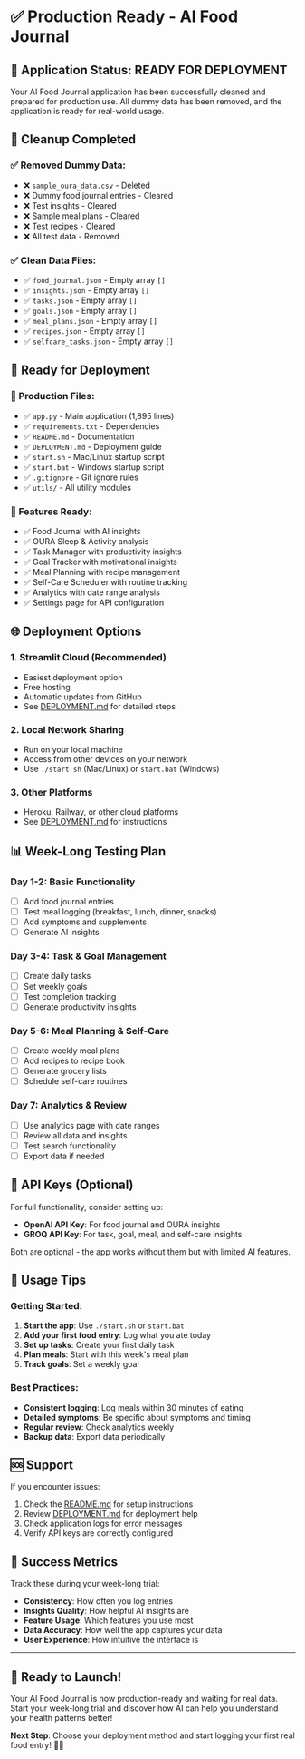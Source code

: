 # ✅ Production Ready - AI Food Journal

## 🎉 Application Status: READY FOR DEPLOYMENT

Your AI Food Journal application has been successfully cleaned and prepared for production use. All dummy data has been removed, and the application is ready for real-world usage.

## 🧹 Cleanup Completed

### ✅ Removed Dummy Data:
- ❌ `sample_oura_data.csv` - Deleted
- ❌ Dummy food journal entries - Cleared
- ❌ Test insights - Cleared  
- ❌ Sample meal plans - Cleared
- ❌ Test recipes - Cleared
- ❌ All test data - Removed

### ✅ Clean Data Files:
- ✅ `food_journal.json` - Empty array `[]`
- ✅ `insights.json` - Empty array `[]`
- ✅ `tasks.json` - Empty array `[]`
- ✅ `goals.json` - Empty array `[]`
- ✅ `meal_plans.json` - Empty array `[]`
- ✅ `recipes.json` - Empty array `[]`
- ✅ `selfcare_tasks.json` - Empty array `[]`

## 🚀 Ready for Deployment

### 📁 Production Files:
- ✅ `app.py` - Main application (1,895 lines)
- ✅ `requirements.txt` - Dependencies
- ✅ `README.md` - Documentation
- ✅ `DEPLOYMENT.md` - Deployment guide
- ✅ `start.sh` - Mac/Linux startup script
- ✅ `start.bat` - Windows startup script
- ✅ `.gitignore` - Git ignore rules
- ✅ `utils/` - All utility modules

### 🔧 Features Ready:
- ✅ Food Journal with AI insights
- ✅ OURA Sleep & Activity analysis
- ✅ Task Manager with productivity insights
- ✅ Goal Tracker with motivational insights
- ✅ Meal Planning with recipe management
- ✅ Self-Care Scheduler with routine tracking
- ✅ Analytics with date range analysis
- ✅ Settings page for API configuration

## 🌐 Deployment Options

### 1. **Streamlit Cloud (Recommended)**
- Easiest deployment option
- Free hosting
- Automatic updates from GitHub
- See [DEPLOYMENT.md](DEPLOYMENT.md) for detailed steps

### 2. **Local Network Sharing**
- Run on your local machine
- Access from other devices on your network
- Use `./start.sh` (Mac/Linux) or `start.bat` (Windows)

### 3. **Other Platforms**
- Heroku, Railway, or other cloud platforms
- See [DEPLOYMENT.md](DEPLOYMENT.md) for instructions

## 📊 Week-Long Testing Plan

### Day 1-2: Basic Functionality
- [ ] Add food journal entries
- [ ] Test meal logging (breakfast, lunch, dinner, snacks)
- [ ] Add symptoms and supplements
- [ ] Generate AI insights

### Day 3-4: Task & Goal Management
- [ ] Create daily tasks
- [ ] Set weekly goals
- [ ] Test completion tracking
- [ ] Generate productivity insights

### Day 5-6: Meal Planning & Self-Care
- [ ] Create weekly meal plans
- [ ] Add recipes to recipe book
- [ ] Generate grocery lists
- [ ] Schedule self-care routines

### Day 7: Analytics & Review
- [ ] Use analytics page with date ranges
- [ ] Review all data and insights
- [ ] Test search functionality
- [ ] Export data if needed

## 🔑 API Keys (Optional)

For full functionality, consider setting up:
- **OpenAI API Key**: For food journal and OURA insights
- **GROQ API Key**: For task, goal, meal, and self-care insights

Both are optional - the app works without them but with limited AI features.

## 📱 Usage Tips

### Getting Started:
1. **Start the app**: Use `./start.sh` or `start.bat`
2. **Add your first food entry**: Log what you ate today
3. **Set up tasks**: Create your first daily task
4. **Plan meals**: Start with this week's meal plan
5. **Track goals**: Set a weekly goal

### Best Practices:
- **Consistent logging**: Log meals within 30 minutes of eating
- **Detailed symptoms**: Be specific about symptoms and timing
- **Regular review**: Check analytics weekly
- **Backup data**: Export data periodically

## 🆘 Support

If you encounter issues:
1. Check the [README.md](README.md) for setup instructions
2. Review [DEPLOYMENT.md](DEPLOYMENT.md) for deployment help
3. Check application logs for error messages
4. Verify API keys are correctly configured

## 🎯 Success Metrics

Track these during your week-long trial:
- **Consistency**: How often you log entries
- **Insights Quality**: How helpful AI insights are
- **Feature Usage**: Which features you use most
- **Data Accuracy**: How well the app captures your data
- **User Experience**: How intuitive the interface is

---

## 🚀 Ready to Launch!

Your AI Food Journal is now production-ready and waiting for real data. Start your week-long trial and discover how AI can help you understand your health patterns better!

**Next Step**: Choose your deployment method and start logging your first real food entry! 🍎✨ 
